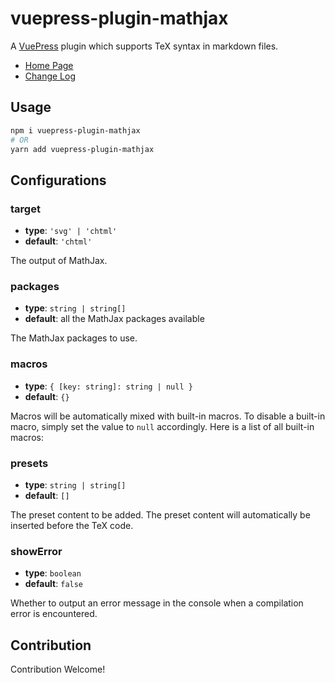 # vuepress-plugin-mathjax

A [VuePress](https://vuepress.vuejs.org/) plugin which supports TeX syntax in markdown files.

- [Home Page](https://shigma.github.io/vuepress-plugin-mathjax/)
- [Change Log](https://shigma.github.io/vuepress-plugin-mathjax/guide/changelog.html)

## Usage

```bash
npm i vuepress-plugin-mathjax
# OR
yarn add vuepress-plugin-mathjax
```

## Configurations

### target

- **type**: `'svg' | 'chtml'`
- **default**: `'chtml'`

The output of MathJax.

### packages

- **type**: `string | string[]`
- **default**: all the MathJax packages available

The MathJax packages to use.

### macros

- **type**: `{ [key: string]: string | null }`
- **default**: `{}`

Macros will be automatically mixed with built-in macros. To disable a built-in macro, simply set the value to `null` accordingly. Here is a list of all built-in macros:

### presets

- **type**: `string | string[]`
- **default**: `[]`

The preset content to be added. The preset content will automatically be inserted before the TeX code.

### showError

- **type**: `boolean`
- **default**: `false`

Whether to output an error message in the console when a compilation error is encountered.

## Contribution

Contribution Welcome!
